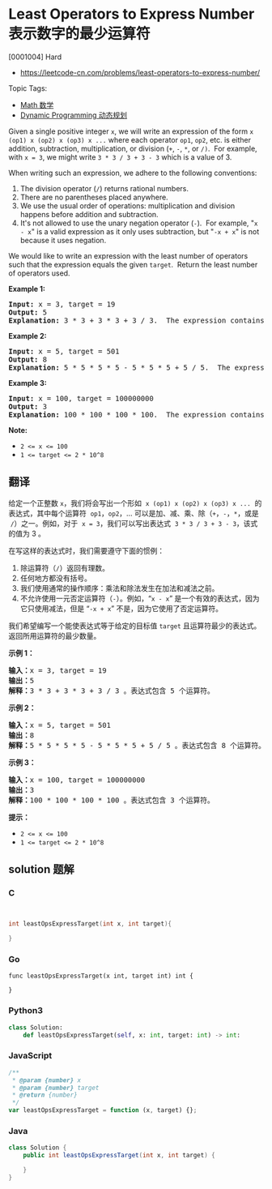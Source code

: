 # Least Operators to Express Number 表示数字的最少运算符

[0001004] Hard

- https://leetcode-cn.com/problems/least-operators-to-express-number/

Topic Tags:

- [Math 数学](https://leetcode-cn.com/tag/math/)
- [Dynamic Programming 动态规划](https://leetcode-cn.com/tag/dynamic-programming/)

Given a single positive integer `x`, we will write an expression of the form `x (op1) x (op2) x (op3) x ...` where each operator `op1`, `op2`, etc. is either addition, subtraction, multiplication, or division (`+`, `-`, `*`, or `/)`.  For example, with `x = 3`, we might write `3 * 3 / 3 + 3 - 3` which is a value of 3.

When writing such an expression, we adhere to the following conventions:

1.  The division operator (`/`) returns rational numbers.
2.  There are no parentheses placed anywhere.
3.  We use the usual order of operations: multiplication and division happens before addition and subtraction.
4.  It's not allowed to use the unary negation operator (`-`).  For example, "`x - x`" is a valid expression as it only uses subtraction, but "`-x + x`" is not because it uses negation.

We would like to write an expression with the least number of operators such that the expression equals the given `target`.  Return the least number of operators used.

**Example 1:**

<pre><strong>Input: </strong>x = <span id="example-input-1-1">3</span>, target = <span id="example-input-1-2">19</span>
<strong>Output: </strong><span id="example-output-1">5</span>
<strong>Explanation: </strong><span id="example-output-1">3 * 3 + 3 * 3 + 3 / 3.  The expression contains 5 operations.</span>
</pre>

**Example 2:**

<pre><strong>Input: </strong>x = <span id="example-input-2-1">5</span>, target = <span id="example-input-2-2">501</span>
<strong>Output: </strong><span id="example-output-2">8</span>
<strong>Explanation: </strong><span id="example-output-1">5 * 5 * 5 * 5 - 5 * 5 * 5 + 5 / 5.  The expression contains 8 operations.</span>
</pre>

**Example 3:**

<pre><strong>Input: </strong>x = <span id="example-input-3-1">100</span>, target = <span id="example-input-3-2">100000000</span>
<strong>Output: </strong><span id="example-output-3">3</span>
<strong>Explanation: </strong><span id="example-output-1">100 * 100 * 100 * 100.  The expression contains 3 operations.</span></pre>

**Note:**

- `2 <= x <= 100`
- `1 <= target <= 2 * 10^8`

## 翻译

给定一个正整数 `x`，我们将会写出一个形如  `x (op1) x (op2) x (op3) x ...`  的表达式，其中每个运算符  `op1`，`op2`，… 可以是加、减、乘、除（`+`，`-`，`*`，或是  `/`）之一。例如，对于  `x = 3`，我们可以写出表达式  `3 * 3 / 3 + 3 - 3`，该式的值为 3 。

在写这样的表达式时，我们需要遵守下面的惯例：

1.  除运算符（`/`）返回有理数。
2.  任何地方都没有括号。
3.  我们使用通常的操作顺序：乘法和除法发生在加法和减法之前。
4.  不允许使用一元否定运算符（`-`）。例如，“`x - x`” 是一个有效的表达式，因为它只使用减法，但是 “`-x + x`” 不是，因为它使用了否定运算符。

我们希望编写一个能使表达式等于给定的目标值 `target` 且运算符最少的表达式。返回所用运算符的最少数量。

**示例 1：**

<pre><strong>输入：</strong>x = 3, target = 19
<strong>输出：</strong>5
<strong>解释：</strong>3 * 3 + 3 * 3 + 3 / 3 。表达式包含 5 个运算符。
</pre>

**示例 2：**

<pre><strong>输入：</strong>x = 5, target = 501
<strong>输出：</strong>8
<strong>解释：</strong>5 * 5 * 5 * 5 - 5 * 5 * 5 + 5 / 5 。表达式包含 8 个运算符。
</pre>

**示例 3：**

<pre><strong>输入：</strong>x = 100, target = 100000000
<strong>输出：</strong>3
<strong>解释：</strong>100 * 100 * 100 * 100 。表达式包含 3 个运算符。</pre>

**提示：**

- `2 <= x <= 100`
- `1 <= target <= 2 * 10^8`

## solution 题解

### C

```c


int leastOpsExpressTarget(int x, int target){

}


```

### Go

```golang
func leastOpsExpressTarget(x int, target int) int {

}
```

### Python3

```python
class Solution:
    def leastOpsExpressTarget(self, x: int, target: int) -> int:

```

### JavaScript

```javascript
/**
 * @param {number} x
 * @param {number} target
 * @return {number}
 */
var leastOpsExpressTarget = function (x, target) {};
```

### Java

```java
class Solution {
    public int leastOpsExpressTarget(int x, int target) {

    }
}
```

